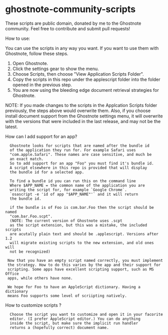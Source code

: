 # ghostnote-community-scripts
These scripts are public domain, donated by me to the Ghostnote community. Feel free to contribute and submit pull requests!

How to use:

You can use the scripts in any way you want. If you want to use
them with Ghostnote, follow these steps.

1. Open Ghostnote.
2. Click the settings gear to show the menu.
3. Choose Scripts, then choose "View Application Scripts Folder".
4. Copy the scripts in this repo under the applescript folder into the folder
   opened in the previous step.
5. You are now using the bleeding edge document retrieval strategies
   for Ghostnote.

NOTE: If you made changes to the scripts in the Applcation Scripts folder
      previously, the steps above would overwrite them.
      Also, if you choose install document support from the Ghostnote
      settings menu, it will overwrite with the versions that were included
      in the last release, and may not be the latest.


How can I add support for an app?

      Ghostnote looks for scripts that are named after the bundle id
      of the application they run for. For example Safari uses 
      "com.apple.Safari". These names are case sensitive, and much be
      an exact match.
      So to add support for an app "Foo" you must find it's bundle id.
      A script elsewhere in this repo is provided that will display
      the bundle id for a selected app.
      
      To find a bundle id you can run this on the command line 
      Where $APP_NAME = the common name of the application you are
      writing the script for, for example `Google Chrome`.
      `osascript -e 'id of app "$APP_NAME"'` and it will return
      the bundle id.
     
      if the bundle is of Foo is com.bar.Foo then the script should be named
      "com.bar.Foo.scpt".
      (NOTE: The current version of Ghostnote uses .scpt
      as the script extension, but this was a mistake, the included scripts
      are acutally plain text and should be .applescript. Versions after 1.2
      will migrate existing scripts to the new extension, and old ones will
      not be recognized)

     Now that you have an empty script named correctly, you must implement
     the strategy. How to do this varies by the app and their support for
     scripting. Some apps have excellent scripting support, such as MS Office
     apps, while others have none.
     
     We hope for Foo to have an AppleScript dictionary. Having a dictionary
     means Foo supports some level of scriipting natively.
How to customize scripts ?

      Choose the script you want to customize and open it in your facorite
      editor. (I prefer AppleScript editor.) You can do anything
      inside the script, but make sure the implicit run handler
      returns a (hopefully correct) document name.

